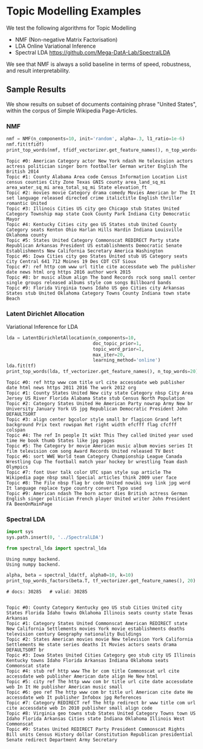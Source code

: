 # Topic Modelling Examples
We test the following algorithms for Topic Modelling

* NMF (Non-negative Matrix Factorisation)
* LDA Online Variational Inference
* Spectral LDA <https://github.com/Mega-DatA-Lab/SpectralLDA> 

We see that NMF is always a solid baseline in terms of speed, robustness, and result interpretability.

## Sample Results
We show results on subset of documents containing phrase "United States", within the corpus of Simple Wikipedia Page-Articles.


### NMF


```python
nmf = NMF(n_components=10, init='random', alpha=.3, l1_ratio=1e-6)
nmf.fit(tfidf)
print_top_words(nmf, tfidf_vectorizer.get_feature_names(), n_top_words=20)
```

    Topic #0: American Category actor New York ndash He television actors actress politician singer born footballer German writer English The British 2014
    Topic #1: County Alabama Area code Census Information Location List census counties City Zone Texas GNIS county area_land_sq_mi area_water_sq_mi area_total_sq_mi State elevation_ft
    Topic #2: movies movie Category drama comedy Movies American br The It set language released directed crime italictitle English thriller romantic United
    Topic #3: Illinois Cities US city geo Chicago stub States United Category Township map state Cook County Park Indiana City Democratic Mayor
    Topic #4: Kentucky Cities city geo US States stub United County Category seats Kenton Ohio Harlan Hills Hardin Indiana Louisville Oklahoma county
    Topic #5: States United Category Commonscat REDIRECT Party state Republican Arkansas President US establishments Democratic Senate Establishments New California Secretary America Washington
    Topic #6: Iowa Cities city geo States United stub US Category seats City Central 641 712 Moines 19 Des CDT CST Sioux
    Topic #7: ref http com www url title cite accessdate web The publisher date news html org https 2016 author work 2015
    Topic #8: br music album align The band Records rock song small center single groups released albums style com songs Billboard bands
    Topic #9: Florida Virginia towns Idaho US geo Cities city Arkansas States stub United Oklahoma Category Towns County Indiana town state Beach
    


### Latent Dirichlet Allocation

Variational Inference for LDA


```python
lda = LatentDirichletAllocation(n_components=10,
                                doc_topic_prior=1,
                                topic_word_prior=1,
                                max_iter=20,
                                learning_method='online')
lda.fit(tf)
print_top_words(lda, tf_vectorizer.get_feature_names(), n_top_words=20)
```

    Topic #0: ref http www com title url cite accessdate web publisher date html news https 2011 2016 The work 2012 org
    Topic #1: County States United New city state Category nbsp City Area Jersey US River Florida Alabama State stub Census North Population
    Topic #2: Category States United He American Party nowrap Army New br University January York US jpg Republican Democratic President John DEFAULTSORT
    Topic #3: align center bgcolor style small br flagicon Grand left background Prix text rowspan Ret right width efcfff flag cfcfff colspan
    Topic #4: The ref In people It wikt This They called United year used time He book thumb States like jpg pages
    Topic #5: The Category br movie American music album movies series It film television com song Award Records United released TV Best
    Topic #6: sort WWE World team Category Championship League Canada Wrestling Cup The football match year hockey br wrestling Team dash Olympics
    Topic #7: font User talk color UTC span style sup article The Wikipedia page nbsp small Special articles think 2009 user face
    Topic #8: The File nbsp flag br code United nowiki svg link jpg word It language replace type country convert Typo used
    Topic #9: American ndash The born actor dies British actress German English singer politician French player United writer John President FA BeenOnMainPage
    


### Spectral LDA


```python
import sys
sys.path.insert(0, '../SpectralLDA')

from spectral_lda import spectral_lda
```

    Using numpy backend.
    Using numpy backend.



```python
alpha, beta = spectral_lda(tf, alpha0=10, k=10)
print_top_words_factors(beta.T, tf_vectorizer.get_feature_names(), 20)
```

    # docs: 30285	# valid: 30285


    Topic #0: County Category Kentucky geo US stub Cities United city States Florida Idaho towns Oklahoma Illinois seats county state Texas Arkansas
    Topic #1: Category States United Commonscat American REDIRECT state New California Settlements movies York movie establishments deaths television century Geography nationality Buildings
    Topic #2: States American movies movie New television York California Settlements He state series deaths It Movies actors seats drama DEFAULTSORT br
    Topic #3: Iowa States United Cities Category geo stub city US Illinois Kentucky towns Idaho Florida Arkansas Indiana Oklahoma seats Commonscat state
    Topic #4: stub ref http www The br com title Commonscat url cite accessdate web publisher American date align He New html
    Topic #5: city ref The http www com br title url cite date accessdate web In It He publisher American music small
    Topic #6: geo ref The http www com br title url American cite date He accessdate web It publisher Infobox jpg References
    Topic #7: Category REDIRECT ref The http redirect br www title com url cite accessdate web In 2010 publisher small align code
    Topic #8: Virginia geo towns stub States United Category Towns town US Idaho Florida Arkansas Cities state Indiana Oklahoma Illinois West Commonscat
    Topic #9: States United REDIRECT Party President Commonscat Rights Bill units Census History dollar Constitution Republican presidential Senate redirect Department Army Secretary
    
